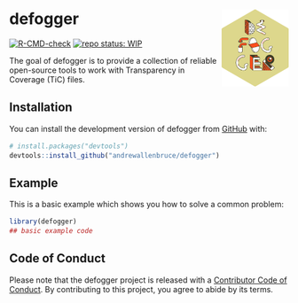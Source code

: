 
<!-- README.md is generated from README.Rmd. Please edit that file -->

# defogger <a href="https://andrewallenbruce.github.io/defogger/"><img src="man/figures/logo.svg" align="right" height="139" /></a>

<!-- badges: start -->

[![R-CMD-check](https://github.com/andrewallenbruce/defogger/actions/workflows/R-CMD-check.yaml/badge.svg)](https://github.com/andrewallenbruce/defogger/actions/workflows/R-CMD-check.yaml)
[![repo status:
WIP](https://www.repostatus.org/badges/latest/wip.svg)](https://www.repostatus.org/#wip)
<!-- badges: end -->

The goal of defogger is to provide a collection of reliable open-source
tools to work with Transparency in Coverage (TiC) files.

## Installation

You can install the development version of defogger from
[GitHub](https://github.com/) with:

``` r
# install.packages("devtools")
devtools::install_github("andrewallenbruce/defogger")
```

## Example

This is a basic example which shows you how to solve a common problem:

``` r
library(defogger)
## basic example code
```

## Code of Conduct

Please note that the defogger project is released with a [Contributor
Code of
Conduct](https://andrewallenbruce.github.io/defogger/CODE_OF_CONDUCT.html).
By contributing to this project, you agree to abide by its terms.
